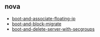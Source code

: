 
## nova
- [boot-and-associate-floating-ip](https://godleon.github.io/osp_test_results/0.2.104/nova/boot-and-associate-floating-ip.html)
- [boot-and-block-migrate](https://godleon.github.io/osp_test_results/0.2.104/nova/boot-and-block-migrate.html)
- [boot-and-delete-server-with-secgroups](https://godleon.github.io/osp_test_results/0.2.104/nova/boot-and-delete-server-with-secgroups.html)

